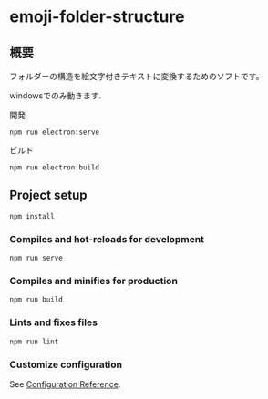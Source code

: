 # emoji-folder-structure

## 概要

フォルダーの構造を絵文字付きテキストに変換するためのソフトです。

windowsでのみ動きます.

開発

```
npm run electron:serve
```

ビルド

```
npm run electron:build
```

## Project setup
```
npm install
```


### Compiles and hot-reloads for development
```
npm run serve
```

### Compiles and minifies for production
```
npm run build
```

### Lints and fixes files
```
npm run lint
```

### Customize configuration
See [Configuration Reference](https://cli.vuejs.org/config/).
